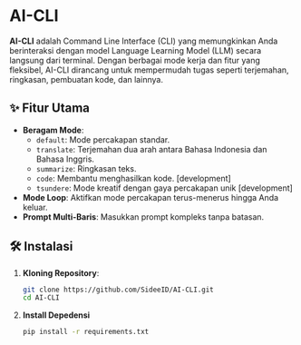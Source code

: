 # AI-CLI

**AI-CLI** adalah Command Line Interface (CLI) yang memungkinkan Anda berinteraksi dengan model Language Learning Model (LLM) secara langsung dari terminal. Dengan berbagai mode kerja dan fitur yang fleksibel, AI-CLI dirancang untuk mempermudah tugas seperti terjemahan, ringkasan, pembuatan kode, dan lainnya.

## ✨ Fitur Utama

- **Beragam Mode**: 
  - `default`: Mode percakapan standar.
  - `translate`: Terjemahan dua arah antara Bahasa Indonesia dan Bahasa Inggris.
  - `summarize`: Ringkasan teks.
  - `code`: Membantu menghasilkan kode. [development]
  - `tsundere`: Mode kreatif dengan gaya percakapan unik [development]
- **Mode Loop**: Aktifkan mode percakapan terus-menerus hingga Anda keluar.
- **Prompt Multi-Baris**: Masukkan prompt kompleks tanpa batasan.

## 🛠️ Instalasi

1. **Kloning Repository**:
   ```bash
   git clone https://github.com/SideeID/AI-CLI.git
   cd AI-CLI

2. **Install Depedensi**
   ```bash
   pip install -r requirements.txt